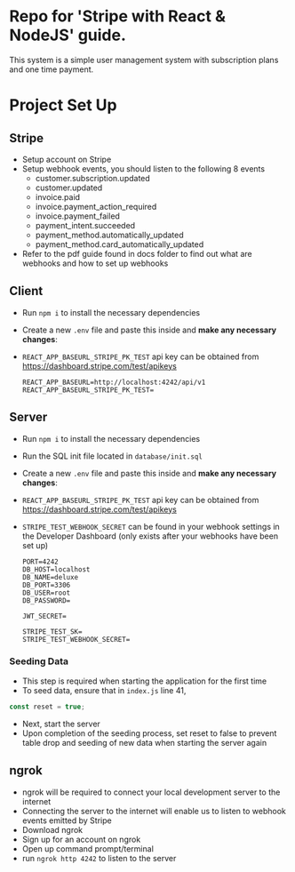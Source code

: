 # Repo for 'Stripe with React & NodeJS' guide.

This system is a simple user management system with subscription plans and one time payment.

# Project Set Up

## Stripe

- Setup account on Stripe
- Setup webhook events, you should listen to the following 8 events
  - customer.subscription.updated
  - customer.updated
  - invoice.paid
  - invoice.payment_action_required
  - invoice.payment_failed
  - payment_intent.succeeded
  - payment_method.automatically_updated
  - payment_method.card_automatically_updated
- Refer to the pdf guide found in docs folder to find out what are webhooks and how to set up webhooks

## Client

- Run `npm i` to install the necessary dependencies
- Create a new `.env` file and paste this inside and **make any necessary changes**:
- `REACT_APP_BASEURL_STRIPE_PK_TEST` api key can be obtained from https://dashboard.stripe.com/test/apikeys

  ```
  REACT_APP_BASEURL=http://localhost:4242/api/v1
  REACT_APP_BASEURL_STRIPE_PK_TEST=
  ```

## Server

- Run `npm i` to install the necessary dependencies
- Run the SQL init file located in `database/init.sql`
- Create a new `.env` file and paste this inside and **make any necessary changes**:
- `REACT_APP_BASEURL_STRIPE_PK_TEST` api key can be obtained from https://dashboard.stripe.com/test/apikeys
- `STRIPE_TEST_WEBHOOK_SECRET` can be found in your webhook settings in the Developer Dashboard (only exists after your webhooks have been set up)

  ```
  PORT=4242
  DB_HOST=localhost
  DB_NAME=deluxe
  DB_PORT=3306
  DB_USER=root
  DB_PASSWORD=

  JWT_SECRET=

  STRIPE_TEST_SK=
  STRIPE_TEST_WEBHOOK_SECRET=
  ```
### Seeding Data

- This step is required when starting the application for the first time
- To seed data, ensure that in `index.js` line 41,

```Javascript
const reset = true;
```

- Next, start the server
- Upon completion of the seeding process, set reset to false to prevent table drop and seeding of new data when starting the server again

## ngrok
- ngrok will be required to connect your local development server to the internet
- Connecting the server to the internet will enable us to listen to webhook events emitted by Stripe
- Download ngrok
- Sign up for an account on ngrok
- Open up command prompt/terminal 
- run ``ngrok http 4242`` to listen to the server